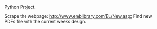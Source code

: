 Python Project.

Scrape the webpage: http://www.emblibrary.com/EL/New.aspx
Find new PDFs file with the current weeks design.
